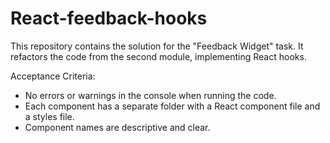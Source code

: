 # React-feedback-hooks

This repository contains the solution for the "Feedback Widget" task. It refactors the code from the second module, implementing React hooks.

Acceptance Criteria:
- No errors or warnings in the console when running the code.
- Each component has a separate folder with a React component file and a styles file.
- Component names are descriptive and clear.
